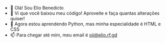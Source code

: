 - 👋 Olá! Sou Elio Benedicto 
- 👀 Vi que você baixou meu código! Aproveite e faça quantas alterações quiser!
- 🌱 Agora estou aprendendo Python, mas minha especialidade é HTML e CSS
- 📫 Para chegar até mim, meu email é oii@elio.rf.gd
